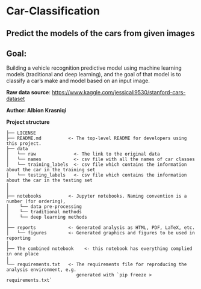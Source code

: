 # Car-Classification

## Predict the models of the cars from given images

## Goal:
Building a vehicle recognition predictive model using machine learning models (traditional and deep learning), and the goal of that model is to classify a car’s make and model based on an input image.

**Raw data source**: https://www.kaggle.com/jessicali9530/stanford-cars-dataset

**Author: Albion Krasniqi**


**Project structure**
```
├── LICENSE
├── README.md          <- The top-level README for developers using this project.
├── data
│   └── raw              <- The link to the original data
│   └── names            <- csv file with all the names of car classes
│   └── training_labels  <- csv file which contains the information about the car in the training set
│   └── testing_labels   <- csv file which contains the information about the car in the testing set
│
│
├── notebooks          <- Jupyter notebooks. Naming convention is a number (for ordering),
│    └── data pre-processing         
│    └── traditional methods                    
│    └── deep learning methods
│
├── reports            <- Generated analysis as HTML, PDF, LaTeX, etc.
│   └── figures        <- Generated graphics and figures to be used in reporting
│
├── The combined notebook    <- this notebook has everything complied in one place
│
└── requirements.txt   <- The requirements file for reproducing the analysis environment, e.g.
                          generated with `pip freeze > requirements.txt`
```                          
